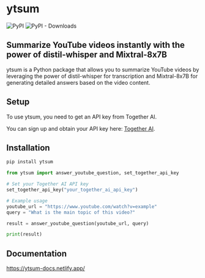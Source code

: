 # ytsum

![PyPI](https://img.shields.io/pypi/v/ytsum?label=pypi%20package)
![PyPI - Downloads](https://img.shields.io/pypi/dm/ytsum)

## Summarize YouTube videos instantly with the power of distil-whisper and Mixtral-8x7B

ytsum is a Python package that allows you to summarize YouTube videos by leveraging the power of distil-whisper for transcription and Mixtral-8x7B for generating detailed answers based on the video content.

## Setup

To use ytsum, you need to get an API key from Together AI. 

You can sign up and obtain your API key here: [Together AI](https://www.together.ai/).

## Installation

```bash
pip install ytsum
```
```python
from ytsum import answer_youtube_question, set_together_api_key

# Set your Together AI API key
set_together_api_key("your_together_ai_api_key")

# Example usage
youtube_url = "https://www.youtube.com/watch?v=example"
query = "What is the main topic of this video?"

result = answer_youtube_question(youtube_url, query)

print(result)
```
## Documentation

https://ytsum-docs.netlify.app/
